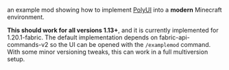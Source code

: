 an example mod showing how to implement [PolyUI](https://github.com/Polyfrost/polyui-jvm) into a **modern** Minecraft environment.

**This should work for all versions 1.13+**, and it is currently implemented for 1.20.1-fabric. 
The default implementation depends on fabric-api-commands-v2 so the UI can be opened with the `/examplemod` command.
With some minor versioning tweaks, this can work in a full multiversion setup.


